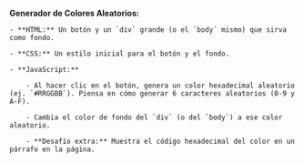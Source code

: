 **Generador de Colores Aleatorios:**

    - **HTML:** Un botón y un `div` grande (o el `body` mismo) que sirva como fondo.

    - **CSS:** Un estilo inicial para el botón y el fondo.

    - **JavaScript:**

        - Al hacer clic en el botón, genera un color hexadecimal aleatorio (ej. `#RRGGBB`). Piensa en cómo generar 6 caracteres aleatorios (0-9 y A-F).

        - Cambia el color de fondo del `div` (o del `body`) a ese color aleatorio.

        - **Desafío extra:** Muestra el código hexadecimal del color en un párrafo en la página.